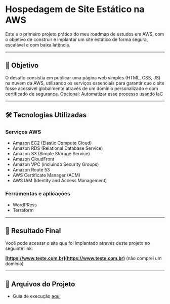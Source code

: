 # Hospedagem de Site Estático na AWS

Este é o primeiro projeto prático do meu roadmap de estudos em AWS, com o objetivo de construir e implantar um site estático de forma segura, escalável e com baixa latência.

---

## 🎯 Objetivo

O desafio consistia em publicar uma página web simples (HTML, CSS, JS) na nuvem da AWS, utilizando os serviços essenciais para garantir que o site fosse acessível globalmente através de um domínio personalizado e com certificado de segurança. Opcional: Automatizar esse processo usando IaC

---

## 🛠️ Tecnologias Utilizadas

### Serviços AWS
* Amazon EC2 (Elastic Compute Cloud)
* Amazon RDS (Relational Database Service)
* Amazon S3 (Simple Storage Service)
* Amazon CloudFront
* Amazon VPC (incluindo Security Groups)
* Amazon Route 53
* AWS Certificate Manager (ACM)
* AWS IAM (Identity and Access Management)

### Ferramentas e aplicações
* WordPRess
* Terraform

---

## 🚀 Resultado Final

Você pode acessar o site que foi implantado através deste projeto no seguinte link:

**[https://www.teste.com.br](https://www.teste.com.br)** (não comprei um domínio)

---

## 📂 Arquivos do Projeto

* Guia de execução [aqui](https://github.com/julioccamargo/artigos/blob/main/01-como-criar-site-estatico-aws.md)
